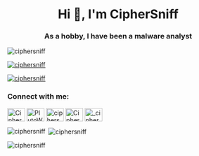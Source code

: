 <h1 align="center">Hi 👋, I'm CipherSniff</h1>
<h3 align="center">As a hobby, I have been a malware analyst</h3>

<p align="left"> <img src="https://komarev.com/ghpvc/?username=ciphersniff&label=Profile%20views&color=0e75b6&style=flat" alt="ciphersniff" /> </p>

<p align="left"> <a href="https://github.com/ryo-ma/github-profile-trophy"><img src="https://github-profile-trophy.vercel.app/?username=ciphersniff" alt="ciphersniff" /></a> </p>

<p align="left"> <a href="https://twitter.com/ciphersniff" target="blank"><img src="https://img.shields.io/twitter/follow/ciphersniff?logo=twitter&style=for-the-badge" alt="ciphersniff" /></a> </p>

<h3 align="left">Connect with me:</h3>
<p align="left">
<a href="https://twitter.com/ciphersniff" target="blank"><img align="center" src="https://raw.githubusercontent.com/rahuldkjain/github-profile-readme-generator/master/src/images/icons/Social/twitter.svg" alt="CipherSniff" height="30" width="40" /></a>
<a href="https://fb.com/ciphersniff" target="blank"><img align="center" src="https://raw.githubusercontent.com/rahuldkjain/github-profile-readme-generator/master/src/images/icons/Social/facebook.svg" alt="PlutoWTF" height="30" width="40" /></a>
<a href="https://instagram.com/ciphersniff" target="blank"><img align="center" src="https://raw.githubusercontent.com/rahuldkjain/github-profile-readme-generator/master/src/images/icons/Social/instagram.svg" alt="ciphersniff" height="30" width="40" /></a>
<a href="https://www.youtube.com/c/ciphersniff" target="blank"><img align="center" src="https://raw.githubusercontent.com/rahuldkjain/github-profile-readme-generator/master/src/images/icons/Social/youtube.svg" alt="CipherSniff" height="30" width="40" /></a>
<a href="https://discord.gg/_ciphersniff_" target="blank"><img align="center" src="https://raw.githubusercontent.com/rahuldkjain/github-profile-readme-generator/master/src/images/icons/Social/discord.svg" alt="_ciphersniff_" height="30" width="40" /></a>
</p>

<p><img align="left" src="https://github-readme-stats.vercel.app/api/top-langs?username=ciphersniff&show_icons=true&locale=en&layout=compact" alt="ciphersniff" /></p>

<p>&nbsp;<img align="center" src="https://github-readme-stats.vercel.app/api?username=ciphersniff&show_icons=true&locale=en" alt="ciphersniff" /></p>

<p><img align="center" src="https://github-readme-streak-stats.herokuapp.com/?user=ciphersniff&" alt="ciphersniff" /></p>

